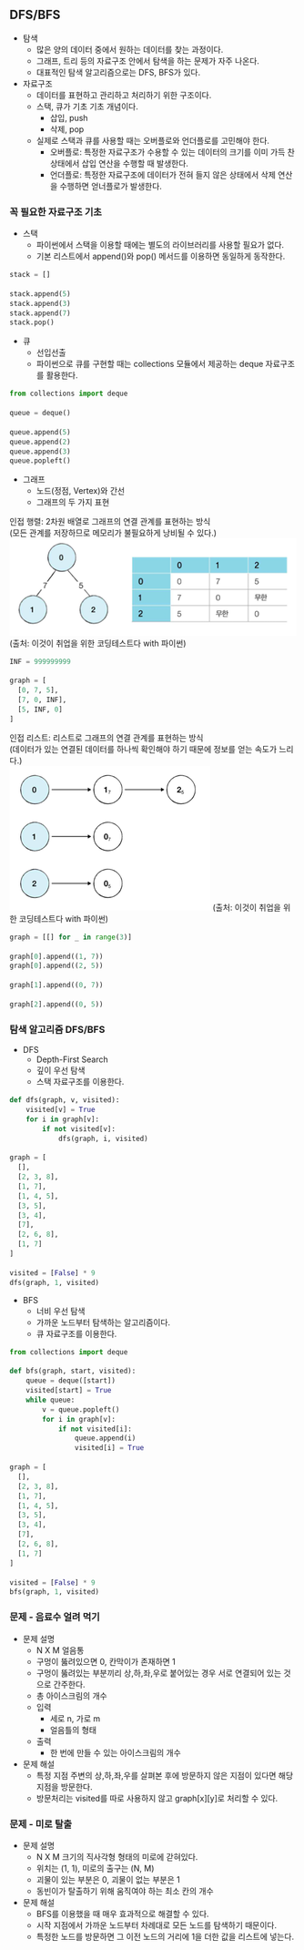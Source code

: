 ## DFS/BFS
- 탐색
  - 많은 양의 데이터 중에서 원하는 데이터를 찾는 과정이다.
  - 그래프, 트리 등의 자료구조 안에서 탐색을 하는 문제가 자주 나온다.
  - 대표적인 탐색 알고리즘으로는 DFS, BFS가 있다.
- 자료구조
  - 데이터를 표현하고 관리하고 처리하기 위한 구조이다.
  - 스택, 큐가 기초 기초 개념이다.
    - 삽입, push
    - 삭제, pop
  - 실제로 스택과 큐를 사용할 때는 오버플로와 언더플로를 고민해야 한다.
    - 오버플로: 특정한 자료구조가 수용할 수 있는 데이터의 크기를 이미 가득 찬 상태에서 삽입 연산을 수행할 때 발생한다.
    - 언더플로: 특정한 자료구조에 데이터가 전혀 들지 않은 상태에서 삭제 연산을 수행하면 얻너플로가 발생한다.

### 꼭 필요한 자료구조 기초
- 스택
  - 파이썬에서 스택을 이용할 때에는 별도의 라이브러리를 사용할 필요가 없다.
  - 기본 리스트에서 append()와 pop() 메서드를 이용하면 동일하게 동작한다.
```python
stack = []

stack.append(5)
stack.append(3)
stack.append(7)
stack.pop()
```

- 큐
  - 선입선출
  - 파이썬으로 큐를 구현할 때는 collections 모듈에서 제공하는 deque 자료구조를 활용한다.
```python
from collections import deque

queue = deque()

queue.append(5)
queue.append(2)
queue.append(3)
queue.popleft()
```

- 그래프
  - 노드(정점, Vertex)와 간선
  - 그래프의 두 가지 표현

인접 행렬: 2차원 배열로 그래프의 연결 관계를 표현하는 방식  
(모든 관계를 저장하므로 메모리가 불필요하게 낭비될 수 있다.)  
![img.png](assets/image/img.png)  
(출처: 이것이 취업을 위한 코딩테스트다 with 파이썬)  
```python
INF = 999999999

graph = [
  [0, 7, 5],
  [7, 0, INF],
  [5, INF, 0]
]
```

인접 리스트: 리스트로 그래프의 연결 관계를 표현하는 방식  
(데이터가 있는 연결된 데이터를 하나씩 확인해야 하기 때문에 정보를 얻는 속도가 느리다.)  
![img_1.png](assets/image/img_1.png)
(출처: 이것이 취업을 위한 코딩테스트다 with 파이썬)  
```python
graph = [[] for _ in range(3)]

graph[0].append((1, 7))
graph[0].append((2, 5))

graph[1].append((0, 7))

graph[2].append((0, 5))
```

### 탐색 알고리즘 DFS/BFS
- DFS
  - Depth-First Search
  - 깊이 우선 탐색
  - 스택 자료구조를 이용한다.
```python
def dfs(graph, v, visited):
    visited[v] = True
    for i in graph[v]:
        if not visited[v]:
            dfs(graph, i, visited)

graph = [
  [], 
  [2, 3, 8],
  [1, 7],
  [1, 4, 5],
  [3, 5],
  [3, 4],
  [7],
  [2, 6, 8],
  [1, 7]
]

visited = [False] * 9
dfs(graph, 1, visited)
```

- BFS
  - 너비 우선 탐색
  - 가까운 노드부터 탐색하는 알고리즘이다.
  - 큐 자료구조를 이용한다.
```python
from collections import deque

def bfs(graph, start, visited):
    queue = deque([start])
    visited[start] = True
    while queue:
        v = queue.popleft()
        for i in graph[v]:
            if not visited[i]:
                queue.append(i)
                visited[i] = True

graph = [
  [], 
  [2, 3, 8],
  [1, 7],
  [1, 4, 5],
  [3, 5],
  [3, 4],
  [7],
  [2, 6, 8],
  [1, 7]
]

visited = [False] * 9
bfs(graph, 1, visited)
```

### 문제 - 음료수 얼려 먹기
- 문제 설명
  - N X M 얼음통
  - 구멍이 뚫려있으면 0, 칸막이가 존재하면 1
  - 구멍이 뚫려있는 부분끼리 상,하,좌,우로 붙어있는 경우 서로 연결되어 있는 것으로 간주한다.
  - 총 아이스크림의 개수
  - 입력
    - 세로 n, 가로 m
    - 얼음틀의 형태
  - 출력
    - 한 번에 만들 수 있는 아이스크림의 개수
- 문제 해설
  - 특정 지점 주변의 상,하,좌,우를 살펴본 후에 방문하지 않은 지점이 있다면 해당 지점을 방문한다.
  - 방문처리는 visited를 따로 사용하지 않고 graph[x][y]로 처리할 수 있다.

### 문제 - 미로 탈출
- 문제 설명
  - N X M 크기의 직사각형 형태의 미로에 갇혀있다.
  - 위치는 (1, 1), 미로의 출구는 (N, M)
  - 괴물이 있는 부분은 0, 괴물이 없는 부분은 1
  - 동빈이가 탈출하기 위해 움직여야 하는 최소 칸의 개수
- 문제 해설
  - BFS를 이용했을 때 매우 효과적으로 해결할 수 있다.
  - 시작 지점에서 가까운 노드부터 차례대로 모든 노드를 탐색하기 때문이다.
  - 특정한 노드를 방문하면 그 이전 노드의 거리에 1을 더한 값을 리스트에 넣는다.